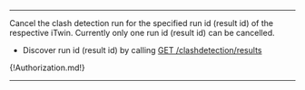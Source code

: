 ---

Cancel the clash detection run for the specified run id (result id) of the respective iTwin. Currently only one run id (result id) can be cancelled.

- Discover run id (result id) by calling [GET /clashdetection/results](/api-groups/validation/apis/clash-detection/operations/get-clashdetection-results/)

{!Authorization.md!}

---